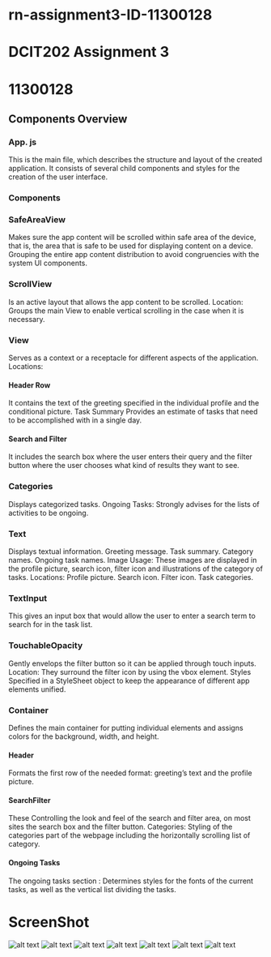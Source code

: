 # rn-assignment3-ID-11300128

# DCIT202 Assignment 3
# 11300128

## Components Overview
### App. js
This is the main file, which describes the structure and layout of the created application. It consists of several child components and styles for the creation of the user interface.

### Components

### SafeAreaView
Makes sure the app content will be scrolled within safe area of the device, that is, the area that is safe to be used for displaying content on a device.
Grouping the entire app content distribution to avoid congruencies with the system UI components.
### ScrollView
Is an active layout that allows the app content to be scrolled.
Location: Groups the main View to enable vertical scrolling in the case when it is necessary.
### View
Serves as a context or a receptacle for different aspects of the application.
Locations:
#### Header Row
It contains the text of the greeting specified in the individual profile and the conditional picture.
Task Summary Provides an estimate of tasks that need to be accomplished with in a single day.
#### Search and Filter 
It includes the search box where the user enters their query and the filter button where the user chooses what kind of results they want to see.
### Categories
Displays categorized tasks.
Ongoing Tasks: Strongly advises for the lists of activities to be ongoing.
### Text
Displays textual information.
Greeting message.
Task summary.
Category names.
Ongoing task names.
Image
Usage: These images are displayed in the profile picture, search icon, filter icon and illustrations of the category of tasks.
Locations:
Profile picture.
Search icon.
Filter icon.
Task categories.
### TextInput
This gives an input box that would allow the user to enter a search term to search for in the task list.
### TouchableOpacity
Gently envelops the filter button so it can be applied through touch inputs.
Location: They surround the filter icon by using the vbox element.
Styles
Specified in a StyleSheet object to keep the appearance of different app elements unified.

### Container 
Defines the main container for putting individual elements and assigns colors for the background, width, and height.
#### Header
Formats the first row of the needed format: greeting’s text and the profile picture.
#### SearchFilter
These Controlling the look and feel of the search and filter area, on most sites the search box and the filter button.
Categories: Styling of the categories part of the webpage including the horizontally scrolling list of category.
#### Ongoing Tasks 
The ongoing tasks section : Determines styles for the fonts of the current tasks, as well as the vertical list dividing the tasks.

# ScreenShot
![alt text](Tulus/assets/Screenshot/IMG-20240601-WA0090.jpg) 
![alt text](Tulus/assets/Screenshot/IMG-20240601-WA0091.jpg) 
![alt text](Tulus/assets/Screenshot/IMG-20240601-WA0092.jpg) 
![alt text](Tulus/assets/Screenshot/IMG-20240601-WA0093.jpg) 
![alt text](Tulus/assets/Screenshot/IMG-20240601-WA0094.jpg) 
![alt text](Tulus/assets/Screenshot/IMG-20240601-WA0095.jpg)
![alt text](<Tulus/assets/Screenshot/WhatsApp Image 2024-06-01 at 09.02.52_b0310933.jpg>)